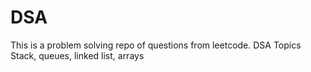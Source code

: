# DSA
This is a problem solving repo of questions from leetcode.
DSA Topics Stack, queues, linked list, arrays


